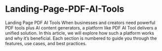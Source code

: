 # Landing-Page-PDF-AI-Tools
Landing Page PDF AI Tools When businesses and creators need powerful PDF tools plus AI content generators, a platform like PDF AI Tool delivers a unified solution. In this article, we will explore how such a platform works and why it’s beneficial. Each section is numbered to guide you through the features, use cases, and best practices. 

